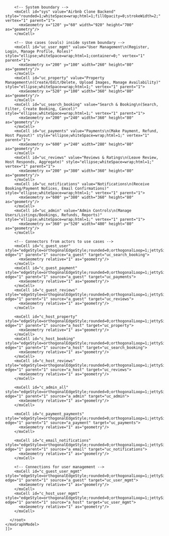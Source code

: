 <?xml version="1.0" encoding="UTF-8"?>
<mxfile host="app.diagrams.net" modified="2025-08-28T00:00:00.000Z" agent="5.0 (Windows)" etag="" version="20.8.1" type="device">
  <diagram id="usecase-1" name="Page-1">
    <!CDATA[
    <mxGraphModel dx="1200" dy="800" grid="1" gridSize="10" guides="1" tooltips="1" connect="1" arrows="1" fold="1" page="1" pageScale="1" pageWidth="827" pageHeight="1169">
      <root>
        <mxCell id="0"/>
        <mxCell id="1" parent="0"/>
        <!-- Actors (left side) -->
        <mxCell id="a_guest" value="Guest" style="shape=umlActor;verticalLabelPosition=bottom;verticalAlign=top;html=1;" vertex="1" parent="1">
          <mxGeometry x="20" y="120" width="60" height="80" as="geometry"/>
        </mxCell>
        <mxCell id="a_host" value="Host" style="shape=umlActor;verticalLabelPosition=bottom;verticalAlign=top;html=1;" vertex="1" parent="1">
          <mxGeometry x="20" y="260" width="60" height="80" as="geometry"/>
        </mxCell>
        <mxCell id="a_admin" value="Admin" style="shape=umlActor;verticalLabelPosition=bottom;verticalAlign=top;html=1;" vertex="1" parent="1">
          <mxGeometry x="20" y="400" width="60" height="80" as="geometry"/>
        </mxCell>
        <mxCell id="a_payment" value="Payment Provider" style="shape=actor;verticalLabelPosition=bottom;verticalAlign=top;html=1;" vertex="1" parent="1">
          <mxGeometry x="20" y="540" width="60" height="80" as="geometry"/>
        </mxCell>
        <mxCell id="a_email" value="Email Service" style="shape=actor;verticalLabelPosition=bottom;verticalAlign=top;html=1;" vertex="1" parent="1">
          <mxGeometry x="20" y="680" width="60" height="80" as="geometry"/>
        </mxCell>

        <!-- System boundary -->
        <mxCell id="sys" value="Airbnb Clone Backend" style="rounded=1;whiteSpace=wrap;html=1;fillOpacity=0;strokeWidth=2;" vertex="1" parent="1">
          <mxGeometry x="120" y="60" width="920" height="700" as="geometry"/>
        </mxCell>

        <!-- Use cases (ovals) inside system boundary -->
        <mxCell id="uc_user_mgmt" value="User Management\n(Register, Login, Manage Profile, Roles)" style="ellipse;whiteSpace=wrap;html=1;container=0;" vertex="1" parent="1">
          <mxGeometry x="200" y="100" width="260" height="80" as="geometry"/>
        </mxCell>
        <mxCell id="uc_property" value="Property Management\n(Create/Edit/Delete, Upload Images, Manage Availability)" style="ellipse;whiteSpace=wrap;html=1;" vertex="1" parent="1">
          <mxGeometry x="520" y="100" width="360" height="80" as="geometry"/>
        </mxCell>
        <mxCell id="uc_search_booking" value="Search & Booking\n(Search, Filter, Create Booking, Cancel)" style="ellipse;whiteSpace=wrap;html=1;" vertex="1" parent="1">
          <mxGeometry x="200" y="240" width="360" height="80" as="geometry"/>
        </mxCell>
        <mxCell id="uc_payments" value="Payments\n(Make Payment, Refund, Host Payout)" style="ellipse;whiteSpace=wrap;html=1;" vertex="1" parent="1">
          <mxGeometry x="600" y="240" width="280" height="80" as="geometry"/>
        </mxCell>
        <mxCell id="uc_reviews" value="Reviews & Ratings\n(Leave Review, Host Responds, Aggregate)" style="ellipse;whiteSpace=wrap;html=1;" vertex="1" parent="1">
          <mxGeometry x="200" y="380" width="360" height="80" as="geometry"/>
        </mxCell>
        <mxCell id="uc_notifications" value="Notifications\n(Receive Booking/Payment Notices, Email Confirmations)" style="ellipse;whiteSpace=wrap;html=1;" vertex="1" parent="1">
          <mxGeometry x="600" y="380" width="360" height="80" as="geometry"/>
        </mxCell>
        <mxCell id="uc_admin" value="Admin Controls\n(Manage Users/Listings/Bookings, Refunds, Reports)" style="ellipse;whiteSpace=wrap;html=1;" vertex="1" parent="1">
          <mxGeometry x="360" y="520" width="480" height="80" as="geometry"/>
        </mxCell>

        <!-- Connectors from actors to use cases -->
        <mxCell id="c_guest_user" style="edgeStyle=orthogonalEdgeStyle;rounded=0;orthogonalLoop=1;jettySize=auto;html=1;" edge="1" parent="1" source="a_guest" target="uc_search_booking">
          <mxGeometry relative="1" as="geometry"/>
        </mxCell>
        <mxCell id="c_guest_payment" style="edgeStyle=orthogonalEdgeStyle;rounded=0;orthogonalLoop=1;jettySize=auto;html=1;" edge="1" parent="1" source="a_guest" target="uc_payments">
          <mxGeometry relative="1" as="geometry"/>
        </mxCell>
        <mxCell id="c_guest_reviews" style="edgeStyle=orthogonalEdgeStyle;rounded=0;orthogonalLoop=1;jettySize=auto;html=1;" edge="1" parent="1" source="a_guest" target="uc_reviews">
          <mxGeometry relative="1" as="geometry"/>
        </mxCell>

        <mxCell id="c_host_property" style="edgeStyle=orthogonalEdgeStyle;rounded=0;orthogonalLoop=1;jettySize=auto;html=1;" edge="1" parent="1" source="a_host" target="uc_property">
          <mxGeometry relative="1" as="geometry"/>
        </mxCell>
        <mxCell id="c_host_booking" style="edgeStyle=orthogonalEdgeStyle;rounded=0;orthogonalLoop=1;jettySize=auto;html=1;" edge="1" parent="1" source="a_host" target="uc_search_booking">
          <mxGeometry relative="1" as="geometry"/>
        </mxCell>
        <mxCell id="c_host_reviews" style="edgeStyle=orthogonalEdgeStyle;rounded=0;orthogonalLoop=1;jettySize=auto;html=1;" edge="1" parent="1" source="a_host" target="uc_reviews">
          <mxGeometry relative="1" as="geometry"/>
        </mxCell>

        <mxCell id="c_admin_all" style="edgeStyle=orthogonalEdgeStyle;rounded=0;orthogonalLoop=1;jettySize=auto;html=1;dashed=1;" edge="1" parent="1" source="a_admin" target="uc_admin">
          <mxGeometry relative="1" as="geometry"/>
        </mxCell>

        <mxCell id="c_payment_payments" style="edgeStyle=orthogonalEdgeStyle;rounded=0;orthogonalLoop=1;jettySize=auto;html=1;" edge="1" parent="1" source="a_payment" target="uc_payments">
          <mxGeometry relative="1" as="geometry"/>
        </mxCell>

        <mxCell id="c_email_notifications" style="edgeStyle=orthogonalEdgeStyle;rounded=0;orthogonalLoop=1;jettySize=auto;html=1;" edge="1" parent="1" source="a_email" target="uc_notifications">
          <mxGeometry relative="1" as="geometry"/>
        </mxCell>

        <!-- Connections for user management -->
        <mxCell id="c_guest_user_mgmt" style="edgeStyle=orthogonalEdgeStyle;rounded=0;orthogonalLoop=1;jettySize=auto;html=1;" edge="1" parent="1" source="a_guest" target="uc_user_mgmt">
          <mxGeometry relative="1" as="geometry"/>
        </mxCell>
        <mxCell id="c_host_user_mgmt" style="edgeStyle=orthogonalEdgeStyle;rounded=0;orthogonalLoop=1;jettySize=auto;html=1;" edge="1" parent="1" source="a_host" target="uc_user_mgmt">
          <mxGeometry relative="1" as="geometry"/>
        </mxCell>

      </root>
    </mxGraphModel>
    ]]>

  </diagram>
</mxfile>
